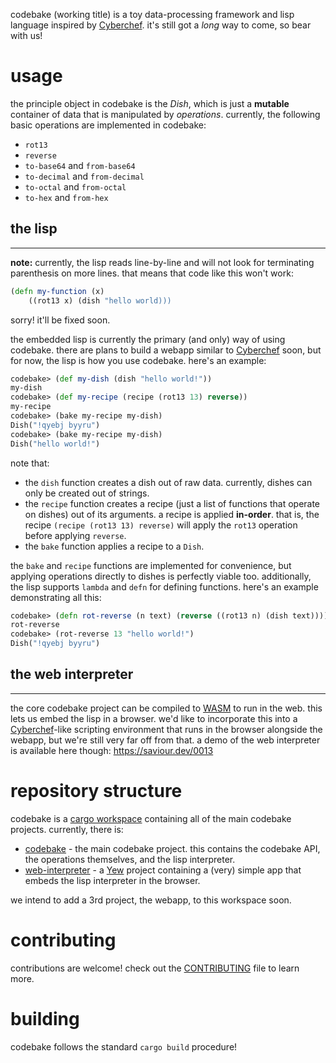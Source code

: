 codebake (working title) is a toy data-processing framework and lisp language inspired by [Cyberchef](https://gchq.github.io/CyberChef/). it's still got a *long* way to come, so bear with us!


# usage
the principle object in codebake is the *Dish*, which is just a **mutable** container of data that is manipulated by *operations*. currently, the following basic operations are implemented in codebake:
* `rot13`
* `reverse`
* `to-base64` and `from-base64`
* `to-decimal` and `from-decimal`
* `to-octal` and `from-octal`
* `to-hex` and `from-hex`


## the lisp
---
**note:** currently, the lisp reads line-by-line and will not look for terminating parenthesis on more lines. that means that code like this won't work:
```clj
(defn my-function (x)
    ((rot13 x) (dish "hello world)))
```
sorry! it'll be fixed soon.


the embedded lisp is currently the primary (and only) way of using codebake. there are plans to build a webapp similar to [Cyberchef](https://gchq.github.io/CyberChef/) soon, but for now, the lisp is how you use codebake. here's an example:
```clj
codebake> (def my-dish (dish "hello world!"))
my-dish
codebake> (def my-recipe (recipe (rot13 13) reverse))
my-recipe
codebake> (bake my-recipe my-dish)
Dish("!qyebj byyru")
codebake> (bake my-recipe my-dish)
Dish("hello world!")
```

note that:
* the `dish` function creates a dish out of raw data. currently, dishes can only be created out of strings.
* the `recipe` function creates a recipe (just a list of functions that operate on dishes) out of its arguments. a recipe is applied **in-order**. that is, the recipe `(recipe (rot13 13) reverse)` will apply the `rot13` operation before applying `reverse`.
* the `bake` function applies a recipe to a `Dish`.

the `bake` and `recipe` functions are implemented for convenience, but applying operations directly to dishes is perfectly viable too. additionally, the lisp supports `lambda` and `defn` for defining functions. here's an example demonstrating all this:
```clj
codebake> (defn rot-reverse (n text) (reverse ((rot13 n) (dish text))))
rot-reverse
codebake> (rot-reverse 13 "hello world!")
Dish("!qyebj byyru")
```

## the web interpreter
---
the core codebake project can be compiled to [WASM](https://webassembly.org/) to run in the web. this lets us embed the lisp in a browser. we'd like to incorporate this into a [Cyberchef](https://gchq.github.io/CyberChef/)-like scripting environment that runs in the browser alongside the webapp, but we're still very far off from that. a demo of the web interpreter is available here though: https://saviour.dev/0013


# repository structure
codebake is a [cargo workspace](https://doc.rust-lang.org/book/ch14-03-cargo-workspaces.html) containing all of the main codebake projects. currently, there is: 
* [codebake](/codebake) - the main codebake project. this contains the codebake API, the operations themselves, and the lisp interpreter.
* [web-interpreter](/web-interpreter) - a [Yew](https://yew.rs/) project containing a (very) simple app that embeds the lisp interpreter in the browser.

we intend to add a 3rd project, the webapp, to this workspace soon.

# contributing
contributions are welcome! check out the [CONTRIBUTING](/CONTRIBUTING.md) file to learn more.


# building
codebake follows the standard `cargo build` procedure!
